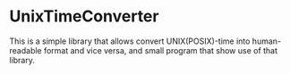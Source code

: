 # UnixTimeConverter
This is a simple library that allows convert UNIX(POSIX)-time into human-readable format and vice versa, and small program that show use of that library.